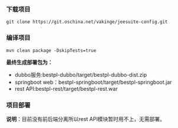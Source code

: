 ### 下载项目

```
git clone https://git.oschina.net/vakinge/jeesuite-config.git
```

### 编译项目

```
mvn clean package -DskipTests=true
```

**最终生成部署包为：**
  - dubbo服务:bestpl-dubbo/target/bestpl-dubbo-dist.zip
  - springboot web：bestpl-springboot/target/bestpl-springboot.jar
  - rest API:bestpl-rest/target/bestpl-rest.war

 ### 项目部署
  **说明**：目前没有前后端分离所以rest API模块暂时用不上，无需部署。

  

